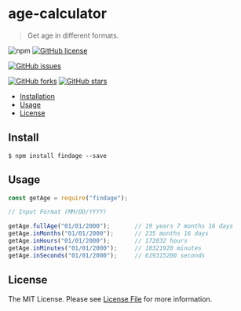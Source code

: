 # age-calculator
> Get age in different formats.

![npm](https://img.shields.io/npm/v/@asif92/age-calculator?color=green&label=age-calculator&style=plastic)
[![GitHub license](https://img.shields.io/github/license/asif92/age-calculator?style=plastic)](https://github.com/asif92/age-calculator/blob/master/LICENSE)

[![GitHub issues](https://img.shields.io/github/issues/asif92/age-calculator?style=social)](https://github.com/asif92/age-calculator/issues)

[![GitHub forks](https://img.shields.io/github/forks/asif92/age-calculator?style=social)](https://github.com/asif92/age-calculator/network)
[![GitHub stars](https://img.shields.io/github/stars/asif92/age-calculator?style=social)](https://github.com/asif92/age-calculator/stargazers)

<!-- [![npm (scoped)](https://img.shields.io/badge/age-calculator-0.0.1-blue.svg)](https://www.npmjs.com/package/@asif92/age-calculator) -->

- [Installation](#install)
- [Usage](#usage)
- [License](#license)

## Install

```
$ npm install findage --save
```

## Usage


```js
const getAge = require("findage");

// Input Format (MM/DD/YYYY)

getAge.fullAge("01/01/2000");		// 19 years 7 months 16 days
getAge.inMonths("01/01/2000");		// 235 months 16 days
getAge.inHours("01/01/2000");		// 172032 hours
getAge.inMinutes("01/01/2000");		// 10321920 minutes
getAge.inSeconds("01/01/2000");		// 619315200 seconds

```

## License

The MIT License. Please see [License File](LICENSE) for more information.